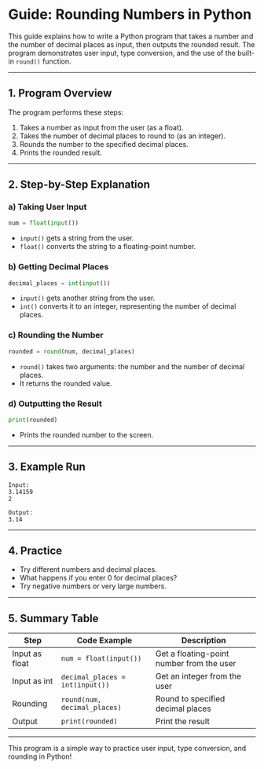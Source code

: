 # Guide: Rounding Numbers in Python

This guide explains how to write a Python program that takes a number and the number of decimal places as input, then outputs the rounded result. The program demonstrates user input, type conversion, and the use of the built-in `round()` function.

---

## 1. Program Overview

The program performs these steps:

1. Takes a number as input from the user (as a float).
2. Takes the number of decimal places to round to (as an integer).
3. Rounds the number to the specified decimal places.
4. Prints the rounded result.

---

## 2. Step-by-Step Explanation

### a) Taking User Input

```python
num = float(input())
```

- `input()` gets a string from the user.
- `float()` converts the string to a floating-point number.

### b) Getting Decimal Places

```python
decimal_places = int(input())
```

- `input()` gets another string from the user.
- `int()` converts it to an integer, representing the number of decimal places.

### c) Rounding the Number

```python
rounded = round(num, decimal_places)
```

- `round()` takes two arguments: the number and the number of decimal places.
- It returns the rounded value.

### d) Outputting the Result

```python
print(rounded)
```

- Prints the rounded number to the screen.

---

## 3. Example Run

```
Input:
3.14159
2

Output:
3.14
```

---

## 4. Practice

- Try different numbers and decimal places.
- What happens if you enter 0 for decimal places?
- Try negative numbers or very large numbers.

---

## 5. Summary Table

| Step           | Code Example                    | Description                               |
| -------------- | ------------------------------- | ----------------------------------------- |
| Input as float | `num = float(input())`          | Get a floating-point number from the user |
| Input as int   | `decimal_places = int(input())` | Get an integer from the user              |
| Rounding       | `round(num, decimal_places)`    | Round to specified decimal places         |
| Output         | `print(rounded)`                | Print the result                          |

---

This program is a simple way to practice user input, type conversion, and rounding in Python!
